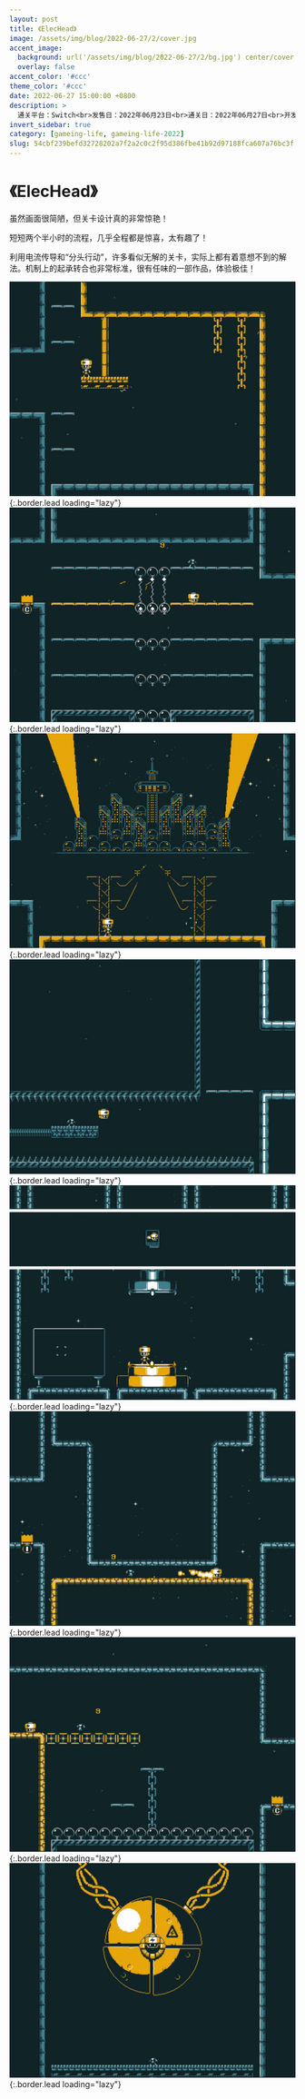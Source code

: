 ```yaml
---
layout: post
title: 《ElecHead》
image: /assets/img/blog/2022-06-27/2/cover.jpg
accent_image: 
  background: url('/assets/img/blog/2022-06-27/2/bg.jpg') center/cover
  overlay: false
accent_color: '#ccc'
theme_color: '#ccc'
date: 2022-06-27 15:00:00 +0800
description: >
  通关平台：Switch<br>发售日：2022年06月23日<br>通关日：2022年06月27日<br>开发商：NamaTakahashi<br>发行商：NamaTakahashi
invert_sidebar: true
category: [gameing-life, gameing-life-2022]
slug: 54cbf239befd32728202a7f2a2c0c2f95d386fbe41b92d97188fca607a76bc3f
---
```


# 《ElecHead》

虽然画面很简陋，但关卡设计真的非常惊艳！

短短两个半小时的流程，几乎全程都是惊喜，太有趣了！

利用电流传导和“分头行动”，许多看似无解的关卡，实际上都有着意想不到的解法。机制上的起承转合也非常标准，很有任味的一部作品，体验极佳！

![](/assets/img/blog/2022-06-27/2/1.jpg){:.border.lead loading="lazy"}
![](/assets/img/blog/2022-06-27/2/2.jpg){:.border.lead loading="lazy"}
![](/assets/img/blog/2022-06-27/2/3.jpg){:.border.lead loading="lazy"}
![](/assets/img/blog/2022-06-27/2/4.jpg){:.border.lead loading="lazy"}
![](/assets/img/blog/2022-06-27/2/5.jpg){:.border.lead loading="lazy"}
![](/assets/img/blog/2022-06-27/2/6.jpg){:.border.lead loading="lazy"}
![](/assets/img/blog/2022-06-27/2/7.jpg){:.border.lead loading="lazy"}
![](/assets/img/blog/2022-06-27/2/8.jpg){:.border.lead loading="lazy"}

